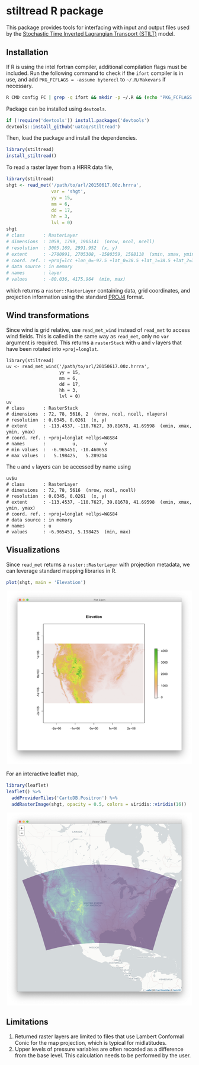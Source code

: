 # stiltread R package

This package provides tools for interfacing with input and output files used by the [Stochastic Time Inverted Lagrangian Transport (STILT)](http://uataq.github.io/stilt) model.

## Installation

If R is using the intel fortran compiler, additional compilation flags must be included. Run the following command to check if the `ifort` compiler is in use, and add `PKG_FCFLAGS = -assume byterecl` to `~/.R/Makevars` if necessary.

```bash
R CMD config FC | grep -q ifort && mkdir -p ~/.R && (echo "PKG_FCFLAGS = -assume byterecl" >> ~/.R/Makevars && echo "Modified compiler options at ~/.R/Makevars") || echo "No compiler modification necessary."
```

Package can be installed using `devtools`.

```r
if (!require('devtools')) install.packages('devtools')
devtools::install_github('uataq/stiltread')
```

Then, load the package and install the dependencies.

```r
library(stiltread)
install_stiltread()
```

To read a raster layer from a HRRR data file,

```r
library(stiltread)
shgt <- read_met('/path/to/arl/20150617.00z.hrrra', 
                 var = 'shgt',
                 yy = 15,
                 mm = 6,
                 dd = 17,
                 hh = 3,
                 lvl = 0)
shgt
# class       : RasterLayer 
# dimensions  : 1059, 1799, 1905141  (nrow, ncol, ncell)
# resolution  : 3005.169, 2991.952  (x, y)
# extent      : -2700991, 2705308, -1580359, 1588118  (xmin, xmax, ymin, ymax)
# coord. ref. : +proj=lcc +lon_0=-97.5 +lat_0=38.5 +lat_1=38.5 +lat_2=38.5 +ellps=WGS84 +no_defs
# data source : in memory
# names       : layer 
# values      : -80.036, 4175.964  (min, max)
```

which returns a `raster::RasterLayer` containing data, grid coordinates, and projection information using the standard [PROJ4](https://proj4.org/) format.


## Wind transformations

Since wind is grid relative, use `read_met_wind` instead of `read_met` to access wind fields. This is called in the same way as `read_met`, only no `var` argument is required. This returns a `rasterStack` with `u` and `v` layers that have been rotated into `+proj=longlat`.

```{r}
library(stiltread)
uv <- read_met_wind('/path/to/arl/20150617.00z.hrrra', 
                    yy = 15,
                    mm = 6,
                    dd = 17,
                    hh = 3,
                    lvl = 0)
uv
# class       : RasterStack 
# dimensions  : 72, 78, 5616, 2  (nrow, ncol, ncell, nlayers)
# resolution  : 0.0345, 0.0261  (x, y)
# extent      : -113.4537, -110.7627, 39.81678, 41.69598  (xmin, xmax, ymin, ymax)
# coord. ref. : +proj=longlat +ellps=WGS84 
# names       :          u,          v 
# min values  :  -6.965451, -10.460653 
# max values  :   5.198425,   5.289214
```

The `u` and `v` layers can be accessed by name using

```{r}
uv$u
# class       : RasterLayer 
# dimensions  : 72, 78, 5616  (nrow, ncol, ncell)
# resolution  : 0.0345, 0.0261  (x, y)
# extent      : -113.4537, -110.7627, 39.81678, 41.69598  (xmin, xmax, ymin, ymax)
# coord. ref. : +proj=longlat +ellps=WGS84 
# data source : in memory
# names       : u 
# values      : -6.965451, 5.198425  (min, max)
```


## Visualizations

Since `read_met` returns a `raster::RasterLayer` with projection metadata, we can leverage standard mapping libraries in R.

```r
plot(shgt, main = 'Elevation')
```

<p align="center">
  <img src="man/figures/shgt-example.png" width=500 />
</p>

For an interactive leaflet map, 

```r
library(leaflet)
leaflet() %>%
  addProviderTiles('CartoDB.Positron') %>%
  addRasterImage(shgt, opacity = 0.5, colors = viridis::viridis(16))
```
<p align="center">
  <img src="man/figures/shgt-example-leaflet.png" width=500 />
</p>


## Limitations

1. Returned raster layers are limited to files that use Lambert Conformal Conic for the map projection, which is typical for midlatitudes.
1. Upper levels of pressure variables are often recorded as a difference from the base level. This calculation needs to be performed by the user.
